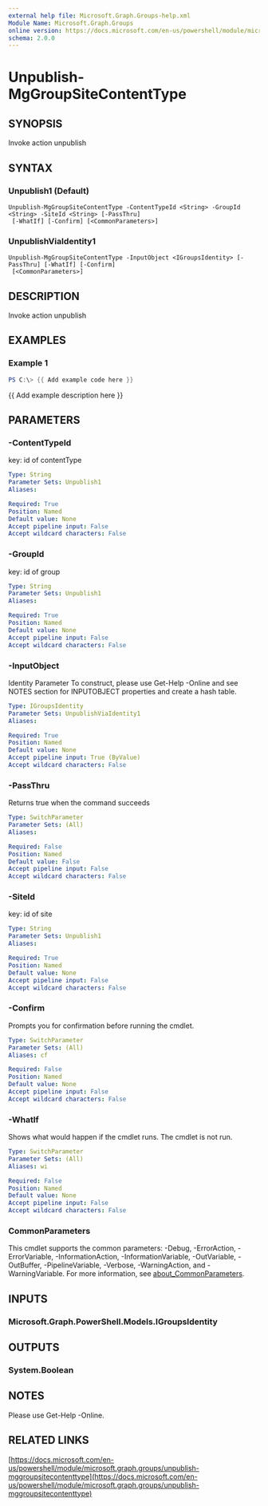 ```yaml
---
external help file: Microsoft.Graph.Groups-help.xml
Module Name: Microsoft.Graph.Groups
online version: https://docs.microsoft.com/en-us/powershell/module/microsoft.graph.groups/unpublish-mggroupsitecontenttype
schema: 2.0.0
---
```


# Unpublish-MgGroupSiteContentType

## SYNOPSIS
Invoke action unpublish

## SYNTAX

### Unpublish1 (Default)
```
Unpublish-MgGroupSiteContentType -ContentTypeId <String> -GroupId <String> -SiteId <String> [-PassThru]
 [-WhatIf] [-Confirm] [<CommonParameters>]
```

### UnpublishViaIdentity1
```
Unpublish-MgGroupSiteContentType -InputObject <IGroupsIdentity> [-PassThru] [-WhatIf] [-Confirm]
 [<CommonParameters>]
```

## DESCRIPTION
Invoke action unpublish

## EXAMPLES

### Example 1
```powershell
PS C:\> {{ Add example code here }}
```

{{ Add example description here }}

## PARAMETERS

### -ContentTypeId
key: id of contentType

```yaml
Type: String
Parameter Sets: Unpublish1
Aliases:

Required: True
Position: Named
Default value: None
Accept pipeline input: False
Accept wildcard characters: False
```

### -GroupId
key: id of group

```yaml
Type: String
Parameter Sets: Unpublish1
Aliases:

Required: True
Position: Named
Default value: None
Accept pipeline input: False
Accept wildcard characters: False
```

### -InputObject
Identity Parameter
To construct, please use Get-Help -Online and see NOTES section for INPUTOBJECT properties and create a hash table.

```yaml
Type: IGroupsIdentity
Parameter Sets: UnpublishViaIdentity1
Aliases:

Required: True
Position: Named
Default value: None
Accept pipeline input: True (ByValue)
Accept wildcard characters: False
```

### -PassThru
Returns true when the command succeeds

```yaml
Type: SwitchParameter
Parameter Sets: (All)
Aliases:

Required: False
Position: Named
Default value: False
Accept pipeline input: False
Accept wildcard characters: False
```

### -SiteId
key: id of site

```yaml
Type: String
Parameter Sets: Unpublish1
Aliases:

Required: True
Position: Named
Default value: None
Accept pipeline input: False
Accept wildcard characters: False
```

### -Confirm
Prompts you for confirmation before running the cmdlet.

```yaml
Type: SwitchParameter
Parameter Sets: (All)
Aliases: cf

Required: False
Position: Named
Default value: None
Accept pipeline input: False
Accept wildcard characters: False
```

### -WhatIf
Shows what would happen if the cmdlet runs.
The cmdlet is not run.

```yaml
Type: SwitchParameter
Parameter Sets: (All)
Aliases: wi

Required: False
Position: Named
Default value: None
Accept pipeline input: False
Accept wildcard characters: False
```

### CommonParameters
This cmdlet supports the common parameters: -Debug, -ErrorAction, -ErrorVariable, -InformationAction, -InformationVariable, -OutVariable, -OutBuffer, -PipelineVariable, -Verbose, -WarningAction, and -WarningVariable. For more information, see [about_CommonParameters](http://go.microsoft.com/fwlink/?LinkID=113216).

## INPUTS

### Microsoft.Graph.PowerShell.Models.IGroupsIdentity
## OUTPUTS

### System.Boolean
## NOTES
Please use Get-Help -Online.

## RELATED LINKS

[https://docs.microsoft.com/en-us/powershell/module/microsoft.graph.groups/unpublish-mggroupsitecontenttype](https://docs.microsoft.com/en-us/powershell/module/microsoft.graph.groups/unpublish-mggroupsitecontenttype)

